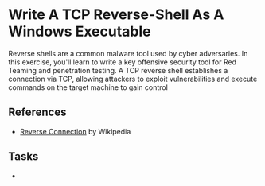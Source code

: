 # Write A TCP Reverse-Shell As A Windows Executable
Reverse shells are a common malware tool used by cyber adversaries. In this exercise, you'll learn to write a key offensive security tool for Red Teaming and penetration testing. A TCP reverse shell establishes a connection via TCP, allowing attackers to exploit vulnerabilities and execute commands on the target machine to gain control

## References
- [Reverse Connection](https://en.wikipedia.org/wiki/Reverse_connection) by Wikipedia

## Tasks
- 
